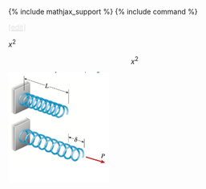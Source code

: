
{% include mathjax_support %}
{% include command %}


[<span style="color:gray; opacity:0.2">[edit]</span>](https://github.com/AppliedMechanicsLab/appliedmechanicslab/edit/master/Masiur.md)



$x^2$

$$
\begin{equation}
x^2
\end{equation}
$$





<img src="2021-08-31-22-52-50.png" alt="drawing" width="200"/>
